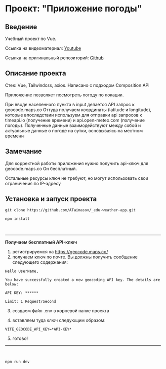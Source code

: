 # Проект: "Приложение погоды"

## Введение

Учебный проект по Vue. 

Ссылка на видеоматериал: <a href="https://www.youtube.com/watch?v=NilffTjcDVA&list=PL4cUxeGkcC9hfoy8vFQ5tbXO3vY0xhhUZ&index=6">Youtube</a>

Ссылка на оригинальный репозиторий: <a href="https://github.com/johnkomarnicki/net_ninja_vue_3_weather_app">Github</a>


## Описание проекта 

Стек: Vue, Tailwindcss, axios.
Написано с подходом Composition API

Приложение позволяет посмотреть погоду по локации. 

При вводе населенного пункта в input делается API запрос к geocode.maps.co 
Оттуда получаем координаты (latitude и longitude), которые впоследствии используем для отправки api запросов к timeapi.io (получение времени) и api.open-meteo.com (получение погоды). Полученные данные взаимодействуют между собой и актуальные данные о погоде на сутки, основываясь на местном времени


## Замечание

Для корректной работы приложения нужно получить api-ключ для geocode.maps.co
Он бесплатный.

Остальные ресурсы ключ не требуют, но могут использовать свои ограничения по IP-адресу


## Установка и запуск проекта

```
git clone https://github.com/ATaimasov/_edu-weather-app.git
```

```
npm install
```

<br>

---

**Получаем бесплатный API-ключ**
1.  регистрируемся на https://geocode.maps.co/
2.  получаем ключ по почте. Вы должны получить сообщение следующего содержания:

```
Hello UserName,

You have successfully created a new geocoding API key. The details are below:

API KEY: ******

Limit: 1 Request/Second
```


3. создаем файл .env в корневой папке проекта

4. вставляем туда ключ следующим образом: 

```
VITE_GEOCODE_API_KEY=*API-KEY*
```

5. готово!

---

<br>

```
npm run dev
```




